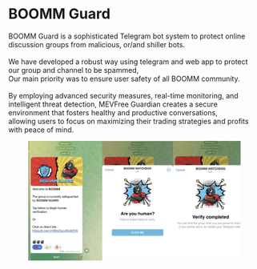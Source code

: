 # BOOMM Guard

BOOMM Guard is a sophisticated Telegram bot  system to protect online discussion groups from malicious, or/and shiller bots. \
\
We have developed a robust way using telegram and web app to protect our group and channel to be spammed, \
Our main priority was to ensure user safety of all BOOMM community. \
\
By employing advanced security measures, real-time monitoring, and intelligent threat detection, MEVFree Guardian creates a secure environment that fosters healthy and productive conversations, \
allowing users to focus on maximizing their trading strategies and profits with peace of mind.

<figure><img src=".gitbook/assets/Screenshot 2023-08-23 at 5.49.58 PM.png" alt=""><figcaption></figcaption></figure>
